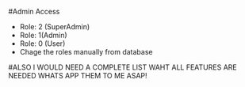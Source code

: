 #Admin Access
* Role: 2 (SuperAdmin)
* Role: 1(Admin)
* Role: 0 (User)
* Chage the roles manually from database

#ALSO I WOULD NEED A COMPLETE LIST WAHT ALL FEATURES ARE NEEDED WHATS APP THEM TO ME ASAP!


